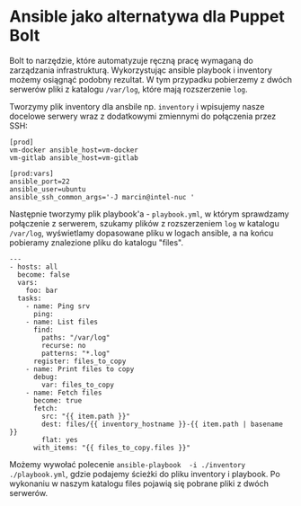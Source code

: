 # Ansible jako alternatywa dla Puppet Bolt

Bolt to narzędzie, które automatyzuje ręczną pracę wymaganą do zarządzania infrastrukturą.
Wykorzystując ansible playbook i inventory możemy osiągnąć podobny rezultat.
W tym przypadku pobierzemy z dwóch serwerów pliki z katalogu `/var/log`, które mają rozszerzenie `log`.

Tworzymy plik inventory dla ansbile np. `inventory` i wpisujemy nasze docelowe serwery wraz z dodatkowymi zmiennymi do połączenia przez SSH:

```
[prod]
vm-docker ansible_host=vm-docker
vm-gitlab ansible_host=vm-gitlab

[prod:vars]
ansible_port=22
ansible_user=ubuntu
ansible_ssh_common_args='-J marcin@intel-nuc '

```

Następnie tworzymy plik playbook'a - `playbook.yml`, w którym sprawdzamy połączenie z serwerem, szukamy plików z rozszerzeniem `log` w katalogu `/var/log`, wyświetlamy dopasowane pliku w logach ansible, a na końcu pobieramy znalezione pliku do katalogu "files".

```
---
- hosts: all
  become: false
  vars:
    foo: bar
  tasks:
    - name: Ping srv
      ping:
    - name: List files
      find:
        paths: "/var/log"
        recurse: no
        patterns: "*.log"
      register: files_to_copy
    - name: Print files to copy
      debug:
        var: files_to_copy
    - name: Fetch files
      become: true
      fetch:
        src: "{{ item.path }}"
        dest: files/{{ inventory_hostname }}-{{ item.path | basename }}
        flat: yes
      with_items: "{{ files_to_copy.files }}"
```

Możemy wywołać polecenie `ansible-playbook  -i ./inventory ./playbook.yml`, gdzie podajemy ścieżki do pliku inventory i playbook.
Po wykonaniu w naszym katalogu files pojawią się pobrane pliki z dwóch serwerów.
